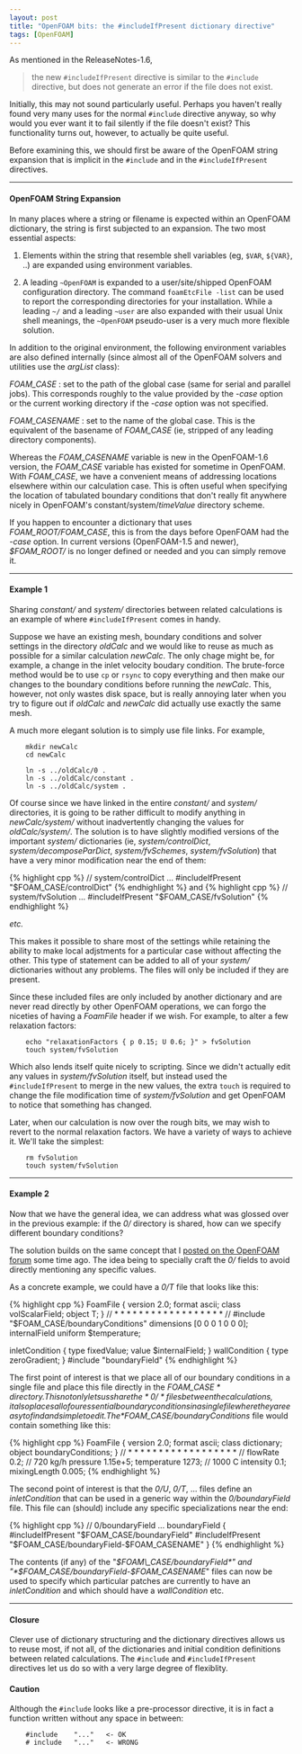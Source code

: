 ```yaml
---
layout: post
title: "OpenFOAM bits: the #includeIfPresent dictionary directive"
tags: [OpenFOAM]
---
```


As mentioned in the ReleaseNotes-1.6,

> the new `#includeIfPresent` directive is similar to the `#include`
> directive, but does not generate an error if the file does not exist.

Initially, this may not sound particularly useful. Perhaps you haven't
really found very many uses for the normal `#include` directive anyway, so
why would you ever want it to fail silently if the file doesn't exist? This
functionality turns out, however, to actually be quite useful.

Before examining this, we should first be aware of the OpenFOAM string
expansion that is implicit in the `#include` and in the `#includeIfPresent`
directives.

---------------
#### OpenFOAM String Expansion

In many places where a string or filename is expected within an OpenFOAM
dictionary, the string is first subjected to an expansion. The two most
essential aspects:

1. Elements within the string that resemble shell variables
   (eg, `$VAR`, `${VAR}`, ..) are expanded using environment variables.

2. A leading `~OpenFOAM` is expanded to a user/site/shipped OpenFOAM
   configuration directory. The command `foamEtcFile -list` can be used to
   report the corresponding directories for your installation. While a
   leading `~/` and a leading `~user` are also expanded with their usual
   Unix shell meanings, the `~OpenFOAM` pseudo-user is a very much more
   flexible solution.

In addition to the original environment, the following environment variables
are also defined internally (since almost all of the OpenFOAM solvers and
utilities use the *argList* class):

*FOAM\_CASE*
: set to the path of the global case (same for serial and parallel jobs).
  This corresponds roughly to the value provided by the *-case* option or
  the current working directory if the *-case* option was not specified.

*FOAM\_CASENAME*
: set to the name of the global case. This is the equivalent of the basename
  of *FOAM\_CASE* (ie, stripped of any leading directory components).


Whereas the *FOAM\_CASENAME* variable is new in the OpenFOAM-1.6 version, the
*FOAM\_CASE* variable has existed for sometime in OpenFOAM. With *FOAM\_CASE*,
we have a convenient means of addressing locations elsewhere within our
calculation case. This is often useful when specifying the location of
tabulated boundary conditions that don't really fit anywhere nicely in
OpenFOAM's constant/system/*timeValue* directory scheme.

If you happen to encounter a dictionary that uses *$FOAM\_ROOT/$FOAM\_CASE*,
this is from the days before OpenFOAM had the *-case* option. In current
versions (OpenFOAM-1.5 and newer), *$FOAM\_ROOT/* is no longer defined or
needed and you can simply remove it.

---------------
#### Example 1

Sharing *constant/* and *system/* directories between related calculations
is an example of where `#includeIfPresent` comes in handy.

Suppose we have an existing mesh, boundary conditions and solver settings in
the directory *oldCalc* and we would like to reuse as much as possible for a
similar calculation *newCalc*. The only chage might be, for example, a
change in the inlet velocity boudary condition. The brute-force method would
be to use `cp` or `rsync` to copy everything and then make our changes to
the boundary conditions before running the *newCalc*. This, however, not
only wastes disk space, but is really annoying later when you try to figure
out if *oldCalc* and *newCalc* did actually use exactly the same mesh.

A much more elegant solution is to simply use file links. For example,

        mkdir newCalc
        cd newCalc

        ln -s ../oldCalc/0 .
        ln -s ../oldCalc/constant .
        ln -s ../oldCalc/system .


Of course since we have linked in the entire *constant/* and *system/*
directories, it is going to be rather difficult to modify anything in
*newCalc/system/* without inadvertently changing the values for
*oldCalc/system/*. The solution is to have slightly modified versions of
the important *system/* dictionaries (ie, *system/controlDict*,
*system/decomposeParDict*, *system/fvSchemes*, *system/fvSolution*) that
have a very minor modification near the end of them:

{% highlight cpp %}
// system/controlDict
...
#includeIfPresent "$FOAM_CASE/controlDict"
{% endhighlight %}
and
{% highlight cpp %}
// system/fvSolution
...
#includeIfPresent "$FOAM_CASE/fvSolution"
{% endhighlight %}

*etc.*

This makes it possible to share most of the settings while retaining the
ability to make local adjstments for a particular case without affecting the
other. This type of statement can be added to all of your *system/*
dictionaries without any problems. The files will only be included if they
are present.

Since these included files are only included by another dictionary and are
never read directly by other OpenFOAM operations, we can forgo the niceties
of having a *FoamFile* header if we wish. For example, to alter a few
relaxation factors:

        echo "relaxationFactors { p 0.15; U 0.6; }" > fvSolution
        touch system/fvSolution

Which also lends itself quite nicely to scripting. Since we didn't actually
edit any values in *system/fvSolution* itself, but instead used the
`#includeIfPresent` to merge in the new values, the extra `touch` is
required to change the file modification time of *system/fvSolution* and get
OpenFOAM to notice that something has changed.

Later, when our calculation is now over the rough bits, we may wish to
revert to the normal relaxation factors. We have a variety of ways to
achieve it. We'll take the simplest:

        rm fvSolution
        touch system/fvSolution


---------------
#### Example 2

Now that we have the general idea, we can address what was glossed over in
the previous example: if the *0/* directory is shared, how can we specify
different boundary conditions?

The solution builds on the same concept that I [posted on the OpenFOAM
forum](http://www.cfd-online.com/Forums/openfoam-code-other/60787-openfoam-15-a.html#post191327)
some time ago. The idea being to specially craft the *0/* fields to avoid
directly mentioning any specific values.

As a concrete example, we could have a *0/T* file that looks like this:

{% highlight cpp %}
FoamFile
{
    version     2.0;
    format      ascii;
    class       volScalarField;
    object      T;
}
// * * * * * * * * * * * * * * * * * * //
#include        "$FOAM_CASE/boundaryConditions"
dimensions      [0 0 0 1 0 0 0];
internalField   uniform $temperature;

inletCondition
{
    type        fixedValue;
    value       $internalField;
}
wallCondition
{
    type        zeroGradient;
}
#include        "boundaryField"
{% endhighlight %}

The first point of interest is that we place all of our boundary conditions
in a single file and place this file directly in the *$FOAM\_CASE* directory.
This not only lets us share the *0/* files between the calculations, it also
places all of our essential boundary conditions in a single file where they
are easy to find and simple to edit. The *$FOAM\_CASE/boundaryConditions*
file would contain something like this:

{% highlight cpp %}
FoamFile
{
    version     2.0;
    format      ascii;
    class       dictionary;
    object      boundaryConditions;
}
// * * * * * * * * * * * * * * * * * * //
flowRate        0.2;     // 720 kg/h
pressure        1.15e+5;
temperature     1273;    // 1000 C
intensity       0.1;
mixingLength    0.005;
{% endhighlight %}


The second point of interest is that the *0/U*, *0/T*, ... files define an
*inletCondition* that can be used in a generic way within the
*0/boundaryField* file. This file can (should) include any specific
specializations near the end:

{% highlight cpp %}
// 0/boundaryField
...
boundaryField
{
    #includeIfPresent   "$FOAM_CASE/boundaryField"
    #includeIfPresent   "$FOAM_CASE/boundaryField-$FOAM_CASENAME"
}
{% endhighlight %}


The contents (if any) of the "*$FOAM\_CASE/boundaryField*" and
"*$FOAM\_CASE/boundaryField-$FOAM\_CASENAME*" files can now be used to specify
which particular patches are currently to have an *inletCondition* and which
should have a *wallCondition* etc.

---------------
#### Closure

Clever use of dictionary structuring and the dictionary directives allows us
to reuse most, if not all, of the dictionaries and initial condition
definitions between related calculations. The `#include` and
`#includeIfPresent` directives let us do so with a very large degree of
flexiblity.

#### Caution

Although the `#include` looks like a pre-processor directive, it is in fact
a function written without any space in between:

        #include    "..."   <- OK
        # include   "..."   <- WRONG
